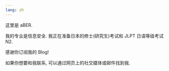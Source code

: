 ```yaml
---
lang: zh
---
```


这里是 aBER.

我的专业是信息安全. 我正在准备日本的修士(研究生)考试和 JLPT 日语等级考试 N2.

感谢你订阅我的 Blog!

如果你想要和我联系, 可以通过网页上的社交媒体或邮件找到我.
